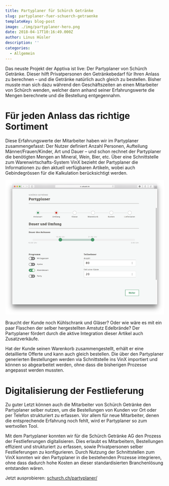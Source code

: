 ```yaml
---
title: Partyplaner für Schürch Getränke
slug: partyplaner-fuer-schuerch-getraenke
templateKey: blog-post
image: ./img/partyplaner-hero.png
date: 2018-04-17T10:16:49.000Z
author: Linus Hüsler
description: ''
categories:
  - Allgemein
---
```


Das neuste Projekt der Apptiva ist live: Der Partyplaner von Schürch Getränke. Dieser hilft Privatpersonen den Getränkebedarf für Ihren Anlass zu berechnen – und die Getränke natürlich auch gleich zu bestellen. Bisher musste man sich dazu während den Geschäftszeiten an einen Mitarbeiter von Schürch wenden, welcher dann anhand seiner Erfahrungswerte die Mengen berechnete und die Bestellung entgegennahm.

# Für jeden Anlass das richtige Sortiment

Diese Erfahrungswerte der Mitarbeiter haben wir im Partyplaner zusammengefasst: Der Nutzer definiert Anzahl Personen, Aufteilung Männer/Frauen/Kinder, Art und Dauer – und schon rechnet der Partyplaner die benötigten Mengen an Mineral, Wein, Bier, etc. Über eine Schnittstelle zum Warenwirtschafts-System VinX bezieht der Partyplaner die Informationen zu den aktuell verfügbaren Artikeln, wobei auch Gebindegrössen für die Kalkulation berücksichtigt werden.

![Anlassdaten definieren](img/partyplaner.png)

Braucht der Kunde noch Kühlschrank und Gläser? Oder wie wäre es mit ein paar Flaschen der selber hergestellten Amstutz Edelbrände? Der Partyplaner fördert durch die aktive Integration dieser Artikel auch Zusatzverkäufe.

Hat der Kunde seinen Warenkorb zusammengestellt, erhält er eine detaillierte Offerte und kann auch gleich bestellen. Die über den Partyplaner generierten Bestellungen werden via Schnittstelle ins VinX importiert und können so abgearbeitet werden, ohne dass die bisherigen Prozesse angepasst werden mussten.

# Digitalisierung der Festlieferung

Zu guter Letzt können auch die Mitarbeiter von Schürch Getränke den Partyplaner selber nutzen, um die Bestellungen von Kunden vor Ort oder per Telefon strukturiert zu erfassen. Vor allem für neue Mitarbeiter, denen die entsprechende Erfahrung noch fehlt, wird er Partyplaner so zum wertvollen Tool.

Mit dem Partyplaner konnten wir für die Schürch Getränke AG den Prozess der Festlieferungen digitalisieren. Dies erlaubt es Mitarbeitern, Bestellungen effizient und strukturiert zu erfassen, sowie Privatpersonen selber Festlieferungen zu konfigurieren. Durch Nutzung der Schnittstellen zum VinX konnten wir den Partyplaner in die bestehenden Prozesse integrieren, ohne dass dadurch hohe Kosten an dieser standardisierten Branchenlösung entstanden wären.

Jetzt ausprobieren: [schurch.ch/partyplaner/](https://www.schurch.ch/partyplaner/)
